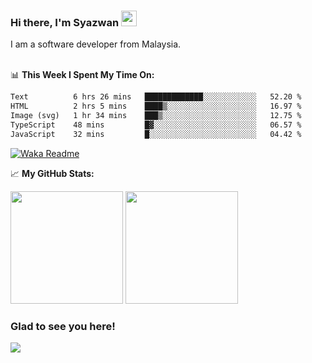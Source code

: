 ### Hi there, I'm Syazwan <img src="https://media.giphy.com/media/hvRJCLFzcasrR4ia7z/giphy.gif" width="25px">
I am a software developer from Malaysia.
<br/><br/>

📊 **This Week I Spent My Time On:**
<!--START_SECTION:waka-->

```txt
Text          6 hrs 26 mins   █████████████░░░░░░░░░░░░   52.20 %
HTML          2 hrs 5 mins    ████▒░░░░░░░░░░░░░░░░░░░░   16.97 %
Image (svg)   1 hr 34 mins    ███▒░░░░░░░░░░░░░░░░░░░░░   12.75 %
TypeScript    48 mins         █▓░░░░░░░░░░░░░░░░░░░░░░░   06.57 %
JavaScript    32 mins         █░░░░░░░░░░░░░░░░░░░░░░░░   04.42 %
```

<!--END_SECTION:waka-->
[![Waka Readme](https://github.com/syazwanz/syazwanz/actions/workflows/wakatime.yml/badge.svg)](https://github.com/syazwanz/syazwanz/actions/workflows/wakatime.yml)

📈 **My GitHub Stats:**

<p>
  <img height="180em" src="https://github-readme-stats.vercel.app/api?username=syazwanz&show_icons=true&hide_border=false&&count_private=true&include_all_commits=true" />
  <img height="180em" src="https://github-readme-stats.vercel.app/api/top-langs/?username=syazwanz&exclude_repo=KNN-Image-Classification&show_icons=true&hide_border=false&layout=compact&langs_count=8"/>
</p>

### Glad to see you here!
![](https://visitor-badge.glitch.me/badge?page_id=syazwanz.syazwanz)
